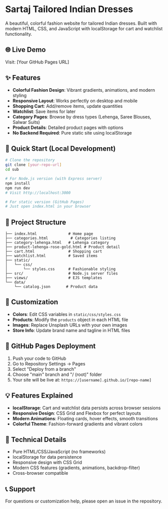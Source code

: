 # Sartaj Tailored Indian Dresses

A beautiful, colorful fashion website for tailored Indian dresses. Built with modern HTML, CSS, and JavaScript with localStorage for cart and watchlist functionality.

## 🌐 Live Demo
Visit: [Your GitHub Pages URL]

## ✨ Features
- **Colorful Fashion Design**: Vibrant gradients, animations, and modern styling
- **Responsive Layout**: Works perfectly on desktop and mobile
- **Shopping Cart**: Add/remove items, update quantities
- **Watchlist**: Save items for later
- **Category Pages**: Browse by dress types (Lehenga, Saree Blouses, Salwar Suits)
- **Product Details**: Detailed product pages with options
- **No Backend Required**: Pure static site using localStorage

## 🚀 Quick Start (Local Development)
```bash
# Clone the repository
git clone [your-repo-url]
cd sub

# For Node.js version (with Express server)
npm install
npm run dev
# Visit http://localhost:3000

# For static version (GitHub Pages)
# Just open index.html in your browser
```

## 📁 Project Structure
```
├── index.html              # Home page
├── categories.html          # Categories listing
├── category-lehenga.html   # Lehenga category
├── product-lehenga-rose-gold.html # Product detail
├── cart.html               # Shopping cart
├── watchlist.html          # Saved items
├── static/
│   └── css/
│       └── styles.css      # Fashionable styling
├── src/                    # Node.js server files
├── views/                  # EJS templates
└── data/
    └── catalog.json       # Product data
```

## 🎨 Customization
- **Colors**: Edit CSS variables in `static/css/styles.css`
- **Products**: Modify the `products` object in each HTML file
- **Images**: Replace Unsplash URLs with your own images
- **Store Info**: Update brand name and tagline in HTML files

## 📱 GitHub Pages Deployment
1. Push your code to GitHub
2. Go to Repository Settings → Pages
3. Select "Deploy from a branch"
4. Choose "main" branch and "/ (root)" folder
5. Your site will be live at: `https://[username].github.io/[repo-name]`

## 💡 Features Explained
- **localStorage**: Cart and watchlist data persists across browser sessions
- **Responsive Design**: CSS Grid and Flexbox for perfect layouts
- **Modern Animations**: Floating cards, hover effects, smooth transitions
- **Colorful Theme**: Fashion-forward gradients and vibrant colors

## 🔧 Technical Details
- Pure HTML/CSS/JavaScript (no frameworks)
- localStorage for data persistence
- Responsive design with CSS Grid
- Modern CSS features (gradients, animations, backdrop-filter)
- Cross-browser compatible

## 📞 Support
For questions or customization help, please open an issue in the repository.